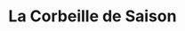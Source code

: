 ---
title: "La Corbeille de Saison"
url: /saint-chamond/la-corbeille-de-saison/
shop: Gemüse & Obst
---